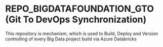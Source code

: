 # REPO_BIGDATAFOUNDATION_GTO (Git To DevOps Synchronization)
This repository is mechanism, which is used to Build, Deploy and Version controlling of every Big Data project build via Azure Databricks 
